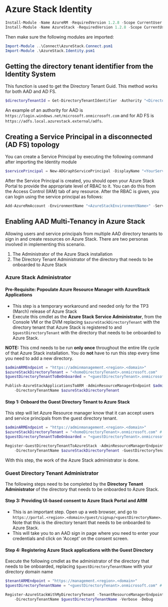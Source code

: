 # Azure Stack Identity

```powershell
Install-Module -Name AzureRM -RequiredVersion 1.2.8 -Scope CurrentUser
Install-Module -Name AzureStack -RequiredVersion 1.2.8 -Scope CurrentUser
```

Then make sure the following modules are imported:

```powershell
Import-Module ..\Connect\AzureStack.Connect.psm1
Import-Module .\AzureStack.Identity.psm1
```

## Getting the directory tenant identifier from the Identity System

This function is used to get the Directory Tenant Guid. This method works for both AAD and AD FS.

```powershell
$directoryTenantId = Get-DirectoryTenantIdentifier -Authority "<DirectoryTenantUrl>"
```

An example of an authority for AAD is `https://login.windows.net/microsoft.onmicrosoft.com`
and for AD FS is `https://adfs.local.azurestack.external/adfs`.

## Creating a Service Principal in a disconnected (AD FS) topology

You can create a Service Principal by executing the following command after importing the Identity module

```powershell
$servicePrincipal = New-ADGraphServicePrincipal -DisplayName "<YourServicePrincipalName>" -AdminCredential $(Get-Credential) -Verbose
```

After the Service Principal is created, you should open your Azure Stack Portal to provide the appropriate level of RBAC to it. You can do this from the Access Control (IAM) tab of any resource. After the RBAC is given, you can login using the service principal as follows:

```powershell
Add-AzureRmAccount -EnvironmentName "<AzureStackEnvironmentName>" -ServicePrincipal -CertificateThumbprint $servicePrincipal.Thumbprint -ApplicationId $servicePrincipal.ApplicationId -TenantId $directoryTenantId
```

## Enabling AAD Multi-Tenancy in Azure Stack

Allowing users and service principals from multiple AAD directory tenants to sign in and create resources on Azure Stack.
There are two personas involved in implementing this scenario.

1. The Administrator of the Azure Stack installation
1. The Directory Tenant Administrator of the directory that needs to be onboarded to Azure Stack

### Azure Stack Administrator

#### Pre-Requisite: Popoulate Azure Resource Manager with AzureStack Applications

- This step is a temporary workaround and needed only  for the TP3 (March) release of Azure Stack
- Execute this cmdlet as the **Azure Stack Service Administrator**, from the Console VM or the DVM replacing ```$azureStackDirectoryTenant``` with the directory tenant that Azure Stack is registered to and ```$guestDirectoryTenant``` with the directory that needs to be onboarded to Azure Stack.

__NOTE:__ This cmd needs to be run **only once** throughout the entire life cycle of that Azure Stack installation. You do **not** have to run this step every time you need to add a new directory.

```powershell
$adminARMEndpoint = "https://adminmanagement.<region>.<domain>"
$azureStackDirectoryTenant = "<homeDirectoryTenant>.onmicrosoft.com"
$guestDirectoryTenantToBeOnboarded = "<guestDirectoryTenant>.onmicrosoft.com"

Publish-AzureStackApplicationsToARM -AdminResourceManagerEndpoint $adminARMEndpoint `
    -DirectoryTenantName $azureStackDirectoryTenant
```

#### Step 1: Onboard the Guest Directory Tenant to Azure Stack

This step will let Azure Resource manager know that it can accept users and service principals from the guest directory tenant.

```powershell
$adminARMEndpoint = "https://adminmanagement.<region>.<domain>"
$azureStackDirectoryTenant = "<homeDirectoryTenant>.onmicrosoft.com" # this is the primary tenant Azure Stack is registered to
$guestDirectoryTenantToBeOnboarded = "<guestDirectoryTenant>.onmicrosoft.com" # this is the new tenant that needs to be onboarded to Azure Stack

Register-GuestDirectoryTenantToAzureStack -AdminResourceManagerEndpoint $adminARMEndpoint `
    -DirectoryTenantName $azureStackDirectoryTenant -GuestDirectoryTenantName $guestDirectoryTenantToBeOnboarded
```

With this step, the work of the Azure Stack administrator is done.

### Guest Directory Tenant Administrator

The following steps need to be completed by the **Directory Tenant Administrator** of the directory that needs to be onboarded to Azure Stack.

#### Step 3: Providing UI-based consent to Azure Stack Portal and ARM

- This is an important step. Open up a web browser, and go to `https://portal.<region>.<domain>/guest/signup/<guestDirectoryName>`. Note that this is the directory tenant that needs to be onboarded to Azure Stack. 
- This will take you to an AAD sign in page where you need to enter your credentials and click on 'Accept' on the consent screen.

#### Step 4: Registering Azure Stack applications with the Guest Directory

Execute the following cmdlet as the administrator of the directory that needs to be onboarded, replacing ```$guestDirectoryTenantName``` with your directory domain name

```powershell
$tenantARMEndpoint = "https://management.<region>.<domain>"
$guestDirectoryTenantName = "<guestDirectoryTenant>.onmicrosoft.com" # this is the new tenant that needs to be onboarded to Azure Stack

Register-AzureStackWithMyDirectoryTenant -TenantResourceManagerEndpoint $tenantARMEndpoint `
    -DirectoryTenantName $guestDirectoryTenantName -Verbose -Debug
```